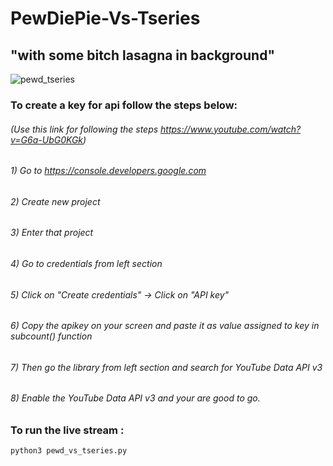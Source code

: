 # PewDiePie-Vs-Tseries
## "with some bitch lasagna in background"
![pewd_tseries](https://user-images.githubusercontent.com/26035692/53844544-07e77b80-3fcc-11e9-81d7-d9fe5b9faa90.png)

### To create a key for api follow the steps below:
###### 	(Use this link for following the steps https://www.youtube.com/watch?v=G6a-UbG0KGk)
###### 	1) Go to https://console.developers.google.com
###### 	2) Create new project
###### 	3) Enter that project
###### 	4) Go to credentials from left section
###### 	5) Click on "Create credentials" -> Click on "API key"
###### 	6) Copy the apikey on your screen and paste it as value assigned to key in subcount() function
###### 	7) Then go the library from left section and search for YouTube Data API v3
###### 	8) Enable the YouTube Data API v3 and your are good to go.

### To run the live stream :
```
python3 pewd_vs_tseries.py
```
